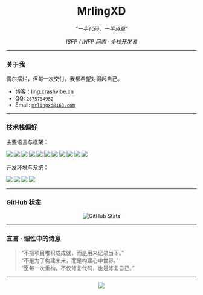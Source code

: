 <h1 align="center">MrlingXD</h1>
<p align="center"><i>“一半代码，一半诗意”</i></p>
<p align="center"><i>ISFP / INFP 间态 · 全栈开发者</i></p>

---

### 关于我

偶尔摆烂，但每一次交付，我都希望对得起自己。

- 博客：[ling.crashvibe.cn](https://ling.crashvibe.cn/)
- QQ: `2675734952`  
- Email: [`mrlingxd@163.com`](mailto:wlingzhenyu@163.com)

---

### 技术栈偏好

主要语言与框架：

<p>
  <img src="https://img.shields.io/badge/Python-3e74a2?style=flat-square&logo=python&logoColor=fff" />
  <img src="https://img.shields.io/badge/Java-FF7800?style=flat-square&logo=java&logoColor=fff" />
  <img src="https://img.shields.io/badge/TypeScript-3178C6?style=flat-square&logo=typescript&logoColor=fff" />
  <img src="https://img.shields.io/badge/Vue-4FC08D?style=flat-square&logo=vue.js&logoColor=fff" />
  <img src="https://img.shields.io/badge/Nuxt-00DC82?style=flat-square&logo=nuxtdotjs&logoColor=fff" />
  <img src="https://img.shields.io/badge/Docker-2496ED?style=flat-square&logo=docker&logoColor=fff" />
  <img src="https://img.shields.io/badge/Rust-000000?style=flat-square&logo=rust&logoColor=fff" />
  <img src="https://img.shields.io/badge/Node.js-339933?style=flat-square&logo=nodedotjs&logoColor=fff" />
  <img src="https://img.shields.io/badge/C%23-239120?style=flat-square&logo=c-sharp&logoColor=fff" />
  <img src="https://img.shields.io/badge/.NET-512BD4?style=flat-square&logo=dotnet&logoColor=fff" />
  <img src="https://img.shields.io/badge/Go-00ADD8?style=flat-square&logo=go&logoColor=fff" />
</p>


开发环境与系统：

<p>
  <img src="https://img.shields.io/badge/macOS-000000?style=flat-square&logo=apple&logoColor=fff" />
  <img src="https://img.shields.io/badge/Debian-A81D33?style=flat-square&logo=debian&logoColor=fff" />
  <img src="https://img.shields.io/badge/Windows-0078D6?style=flat-square&logo=windows&logoColor=fff" />
  <img src="https://img.shields.io/badge/VSCode-007ACC?style=flat-square&logo=visualstudiocode&logoColor=fff" />
</p>

---

### GitHub 状态

<div align="center">
  <img src="https://github-readme-stats.vercel.app/api?username=wling-art&show_icons=true&theme=radical" alt="GitHub Stats" />
</div>

---

### 宣言 · 理性中的诗意

> “不把项目堆积成成就，而是用来记录当下。”  
> “不是为了构建未来，而是构建心中世界。”  
> “愿每一次重构，不仅修复代码，也是修复自己。”

---

<div align="center">
  <img src="https://moe-counter.glitch.me/get/@wling?theme=rule34" />
</div>

